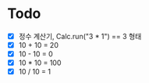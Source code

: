# Todo
- [x] 정수 계산기, Calc.run("3 * 1") == 3 형태
- [x] 10 + 10 = 20
- [x] 10 - 10 = 0
- [x] 10 * 10 = 100
- [x] 10 / 10 = 1
